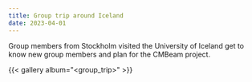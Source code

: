 ```yaml
---
title: Group trip around Iceland
date: 2023-04-01
---
```


Group members from Stockholm visited the University of Iceland get to know new group members and plan for the CMBeam project.

{{< gallery album="<group_trip>" >}}
<!--more-->